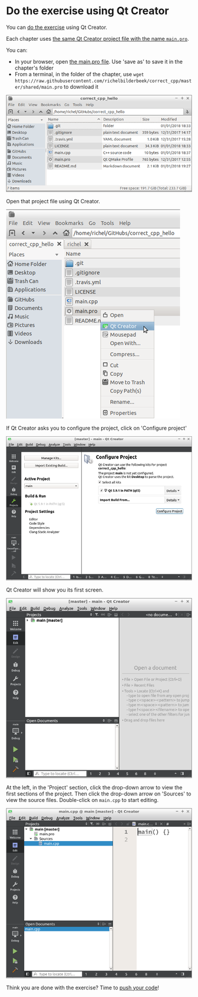 # Do the exercise using Qt Creator

You can [do the exercise](do_the_exercise.md) using Qt Creator.

Each chapter uses [the same Qt Creator project file with the name `main.pro`](shared/main.pro). 

You can:

 * In your browser, open [the main.pro file](https://raw.githubusercontent.com/richelbilderbeek/correct_cpp/master/shared/main.pro). Use 'save as' to save it in the chapter's folder  
 * From a terminal, in the folder of the chapter, use `wget https://raw.githubusercontent.com/richelbilderbeek/correct_cpp/master/shared/main.pro` to download it

![Location of the main.pro file](pics/pro_file.png)

Open that project file using Qt Creator.

![Open the main.pro file using Qt Creator](pics/open_pro_file.png)

If Qt Creator asks you to configure the project, click on 'Configure project'

![Let Qt Creator configure the project](pics/qt_creator_configure_project.png)

Qt Creator will show you its first screen.

![Qt Creator first screen](pics/qt_creator_first.png)

At the left, in the 'Project' section, click the drop-down arrow to view the first sections of the project.
Then click the drop-down arrow on 'Sources' to view the source files. Double-click on `main.cpp` to start editing.

![Qt Creator editing main.cpp](pics/qt_creator_main.png)

Think you are done with the exercise? Time to [push your code](push_your_code.md)!
